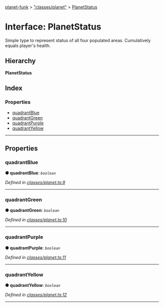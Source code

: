 [planet-funk](../README.md) > ["classes/planet"](../modules/_classes_planet_.md) > [PlanetStatus](../interfaces/_classes_planet_.planetstatus.md)

# Interface: PlanetStatus

Simple type to represent status of all four populated areas. Cumulatively equals player's health.

## Hierarchy

**PlanetStatus**

## Index

### Properties

* [quadrantBlue](_classes_planet_.planetstatus.md#quadrantblue)
* [quadrantGreen](_classes_planet_.planetstatus.md#quadrantgreen)
* [quadrantPurple](_classes_planet_.planetstatus.md#quadrantpurple)
* [quadrantYellow](_classes_planet_.planetstatus.md#quadrantyellow)

---

## Properties

<a id="quadrantblue"></a>

###  quadrantBlue

**● quadrantBlue**: *`boolean`*

*Defined in [classes/planet.ts:9](https://github.com/WilliamRADFunk/planet-funk/blob/32890e5/src/classes/planet.ts#L9)*

___
<a id="quadrantgreen"></a>

###  quadrantGreen

**● quadrantGreen**: *`boolean`*

*Defined in [classes/planet.ts:10](https://github.com/WilliamRADFunk/planet-funk/blob/32890e5/src/classes/planet.ts#L10)*

___
<a id="quadrantpurple"></a>

###  quadrantPurple

**● quadrantPurple**: *`boolean`*

*Defined in [classes/planet.ts:11](https://github.com/WilliamRADFunk/planet-funk/blob/32890e5/src/classes/planet.ts#L11)*

___
<a id="quadrantyellow"></a>

###  quadrantYellow

**● quadrantYellow**: *`boolean`*

*Defined in [classes/planet.ts:12](https://github.com/WilliamRADFunk/planet-funk/blob/32890e5/src/classes/planet.ts#L12)*

___

